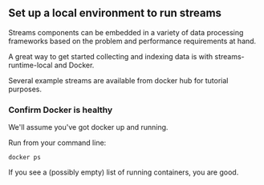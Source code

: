 ## Set up a local environment to run streams

Streams components can be embedded in a variety of data processing frameworks based on the problem and performance requirements at hand.

A great way to get started collecting and indexing data is with streams-runtime-local and Docker.

Several example streams are available from docker hub for tutorial purposes.

### Confirm Docker is healthy

We'll assume you've got docker up and running.

Run from your command line:

    docker ps
  
If you see a (possibly empty) list of running containers, you are good.

